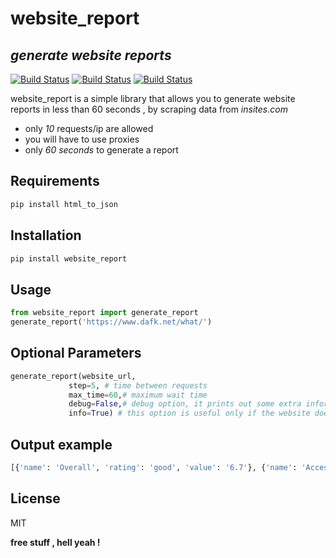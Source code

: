 # website_report

## _generate website reports_

[![Build Status](https://wangchujiang.com/sb/status/stable.svg)](https://github.com/behind24proxies/web-stats)  [![Build Status](https://wangchujiang.com/sb/license/mit.svg)](https://en.wikipedia.org/wiki/MIT_License) [![Build Status](https://wangchujiang.com/sb/github/green.svg)](https://github.com/behind24proxies/web-stats)

website_report is a simple library that allows you to generate website reports in less than 60 seconds , by scraping data from _insites.com_

- only _10_ requests/ip are allowed
- you will have to use proxies
- only *60 seconds* to generate a report

## Requirements

```sh
pip install html_to_json
```

## Installation

```sh
pip install website_report
```

## Usage

```py
from website_report import generate_report 
generate_report('https://www.dafk.net/what/')
```

## Optional Parameters

```py
generate_report(website_url,
             step=5, # time between requests
             max_time=60,# maximum wait time 
             debug=False,# debug option, it prints out some extra information on each iteration
             info=True) # this option is useful only if the website does not exist/ is offline 
```


## Output example

```sh
[{'name': 'Overall', 'rating': 'good', 'value': '6.7'}, {'name': 'Accessibility', 'rating': 'better', 'value': '8.3'}, {'name': 'Experience', 'rating': 'good', 'value': '5.2'}, {'name': 'Marketing', 'rating': 'good', 'value': '5.1'}, {'name': 'Technology', 'rating': 'better', 'value': '8.1'}, {'name': 'Twitter', 'value': '0.0'}, {'name': 'Analytics', 'value': '0.0'}, {'name': 'Printability', 'value': '0.0'}, {'name': 'Freshness', 'value': '0.0'}, {'name': 'Meta tags', 'value': '1.0'}, {'name': 'Mobile', 'value': '3.0'}, {'name': 'Popularity', 'value': '5.6'}, {'name': 'Amount of content', 'value': '7.8'}, {'name': 'Server behavior', 'value': '10.0'}, {'name': 'Page titles', 'value': '10.0'}, {'name': 'Headings', 'value': '10.0'}, {'name': 'Incoming links', 'value': '10.0'}, {'name': 'Images', 'value': '10.0'}, {'name': 'Internal links', 'value': '10.0'}, {'name': 'URL format', 'value': '10.0'}, {'name': 'Domain age', 'value': 'i'}]
```

## License

MIT

**free stuff , hell yeah !**
